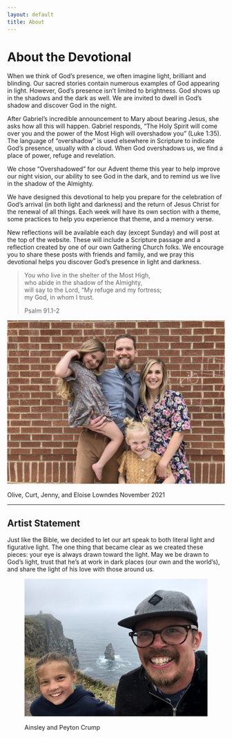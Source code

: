 ```yaml
---
layout: default
title: About
---
```


<div class="about-content">

<h1>About the Devotional</h1>

<p>When we think of God’s presence, we often imagine light, brilliant and blinding. Our sacred stories contain numerous examples of God appearing in light. However, God’s presence isn’t limited to brightness. God shows up in the shadows and the dark as well. We are invited to dwell in God’s shadow and discover God in the night.</p>

<p>After Gabriel’s incredible announcement to Mary about bearing Jesus, she asks how all this will happen. Gabriel responds, “The Holy Spirit will come over you and the power of the Most High will overshadow you” (Luke 1:35). The language of “overshadow” is used elsewhere in Scripture to indicate God’s presence, usually with a cloud. When God overshadows us, we find a place of power, refuge and revelation.</p>

<p>We chose “Overshadowed” for our Advent theme this year to help improve our night vision, our ability to see God in the dark, and to remind us we live in the shadow of the Almighty.</p>

<p>We have designed this devotional to help you prepare for the celebration of God’s arrival (in both light and darkness) and the return of Jesus Christ for the renewal of all things. Each week will have its own section with a theme, some practices to help you experience that theme, and a memory verse.</p>

<p>New reflections will be available each day (except Sunday) and will post at the top of the website. These will include a Scripture passage and a reflection created by one of our own Gathering Church folks. We encourage you to share these posts with friends and family, and we pray this devotional helps you discover God’s presence in light and darkness.</p>

<blockquote>
	<p>You who live in the shelter of the Most High,<br>
who abide in the shadow of the Almighty,<br>
will say to the Lord, “My refuge and my fortress;<br>
my God, in whom I trust.</p>
	<p class="source">Psalm 91.1-2</p>
</blockquote>

<div class="about-photo">
	<img src="/src/img/about-lowndes.jpg" alt="The Lowndes family in front of a brick wall.">
	<p class="label">Olive, Curt, Jenny, and Eloise Lowndes <span>November 2021</span></p>
</div>

<hr>

<h2>Artist Statement</h2>

<p>Just like the Bible, we decided to let our art speak to both literal light and figurative light. The one thing that became clear as we created these pieces: your eye is always drawn toward the light. May we be drawn to God’s light, trust that he’s at work in dark places (our own and the world’s), and share the light of his love with those around us.</p>


<figure class="about-photo">
	<img src="/src/img/about-crumps.jpg" alt="Photo of Ainsley and Peyton Crump">
	<p class="label">Ainsley and Peyton Crump</p>
</figure>